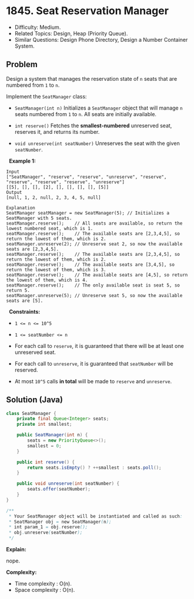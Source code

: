 # 1845. Seat Reservation Manager

- Difficulty: Medium.
- Related Topics: Design, Heap (Priority Queue).
- Similar Questions: Design Phone Directory, Design a Number Container System.

## Problem

Design a system that manages the reservation state of ```n``` seats that are numbered from ```1``` to ```n```.

Implement the ```SeatManager``` class:


	
- ```SeatManager(int n)``` Initializes a ```SeatManager``` object that will manage ```n``` seats numbered from ```1``` to ```n```. All seats are initially available.
	
- ```int reserve()``` Fetches the **smallest-numbered** unreserved seat, reserves it, and returns its number.
	
- ```void unreserve(int seatNumber)``` Unreserves the seat with the given ```seatNumber```.


 
**Example 1:**

```
Input
["SeatManager", "reserve", "reserve", "unreserve", "reserve", "reserve", "reserve", "reserve", "unreserve"]
[[5], [], [], [2], [], [], [], [], [5]]
Output
[null, 1, 2, null, 2, 3, 4, 5, null]

Explanation
SeatManager seatManager = new SeatManager(5); // Initializes a SeatManager with 5 seats.
seatManager.reserve();    // All seats are available, so return the lowest numbered seat, which is 1.
seatManager.reserve();    // The available seats are [2,3,4,5], so return the lowest of them, which is 2.
seatManager.unreserve(2); // Unreserve seat 2, so now the available seats are [2,3,4,5].
seatManager.reserve();    // The available seats are [2,3,4,5], so return the lowest of them, which is 2.
seatManager.reserve();    // The available seats are [3,4,5], so return the lowest of them, which is 3.
seatManager.reserve();    // The available seats are [4,5], so return the lowest of them, which is 4.
seatManager.reserve();    // The only available seat is seat 5, so return 5.
seatManager.unreserve(5); // Unreserve seat 5, so now the available seats are [5].
```

 
**Constraints:**


	
- ```1 <= n <= 10^5```
	
- ```1 <= seatNumber <= n```
	
- For each call to ```reserve```, it is guaranteed that there will be at least one unreserved seat.
	
- For each call to ```unreserve```, it is guaranteed that ```seatNumber``` will be reserved.
	
- At most ```10^5``` calls **in total** will be made to ```reserve``` and ```unreserve```.



## Solution (Java)

```java
class SeatManager {
    private final Queue<Integer> seats;
    private int smallest;

    public SeatManager(int n) {
        seats = new PriorityQueue<>();
        smallest = 0;
    }

    public int reserve() {
        return seats.isEmpty() ? ++smallest : seats.poll();
    }

    public void unreserve(int seatNumber) {
        seats.offer(seatNumber);
    }
}

/**
 * Your SeatManager object will be instantiated and called as such:
 * SeatManager obj = new SeatManager(n);
 * int param_1 = obj.reserve();
 * obj.unreserve(seatNumber);
 */
```

**Explain:**

nope.

**Complexity:**

* Time complexity : O(n).
* Space complexity : O(n).
